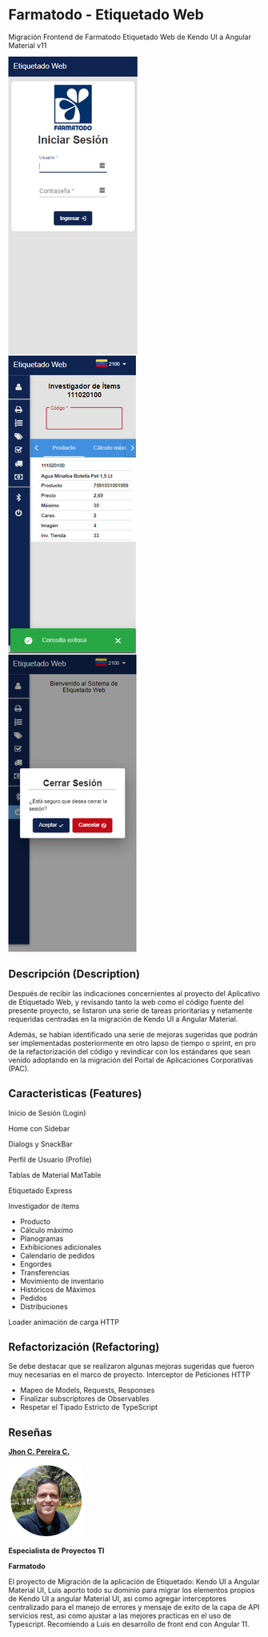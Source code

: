 # Farmatodo - Etiquetado Web

Migración Frontend de Farmatodo Etiquetado Web de Kendo UI a Angular Material v11 

![Inicio de Sesión](./02.png) ![Investigador de Ítems](./01.png) ![Cerrar Sesión](./04.png)

## Descripción (Description)

Después de recibir las indicaciones concernientes al proyecto del Aplicativo de Etiquetado Web, y revisando tanto la web como el código fuente del presente proyecto, se listaron una serie de tareas prioritarias y netamente requeridas centradas en la migración de Kendo UI a Angular Material.
		
Además, se habían identificado una serie de mejoras sugeridas que podrán ser implementadas posteriormente en otro lapso de tiempo o sprint, en pro de la refactorización del código y revindicar con los estándares que sean venido adoptando en la migración del Portal de Aplicaciones Corporativas (PAC).

## Caracteristicas (Features)

Inicio de Sesión (Login)

Home con Sidebar

Dialogs y SnackBar

Perfil de Usuario (Profile)

Tablas de Material MatTable

Etiquetado Express

Investigador de ítems

- Producto                          
-  Cálculo máximo              
- Planogramas
- Exhibiciones adicionales 
- Calendario de pedidos
- Engordes
- Transferencias                
- Movimiento de inventario 
- Históricos de Máximos
- Pedidos                           
- Distribuciones

Loader animación de carga HTTP

## Refactorización (Refactoring)

Se debe destacar que se realizaron algunas mejoras sugeridas que fueron muy necesarias en el marco de proyecto.
Interceptor de Peticiones HTTP

- Mapeo de Models, Requests, Responses
- Finalizar subscriptores de Observables
- Respetar el Tipado Estricto de TypeScript

## Reseñas

<a href="https://www.linkedin.com/in/jhon-pereira-91750137"><b>Jhon C. Pereira C.</b></a>

![Foto de Jhon](./jhon.png)

<b>Especialista de Proyectos TI</b>

<b>Farmatodo</b>

El proyecto de Migración de la aplicación de Etiquetado: Kendo UI a Angular Material UI, Luis aporto todo su dominio para migrar los elementos propios de Kendo UI a angular Material UI, asi como agregar interceptores centralizado para el manejo de errores y mensaje de exito de la capa de API servicios rest, asi como ajustar a las mejores practicas en el uso de Typescript. Recomiendo a Luis en desarrollo de front end con Angular 11.
